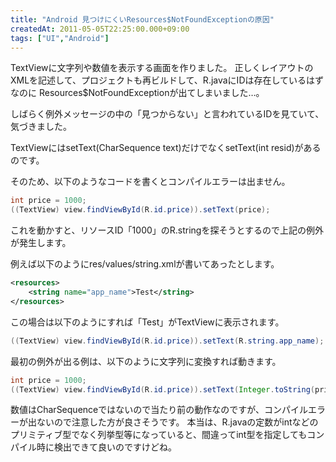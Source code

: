 ```yaml
---
title: "Android 見つけにくいResources$NotFoundExceptionの原因"
createdAt: 2011-05-05T22:25:00.000+09:00
tags: ["UI","Android"]
---
```

TextViewに文字列や数値を表示する画面を作りました。
正しくレイアウトのXMLを記述して、プロジェクトも再ビルドして、R.javaにIDは存在しているはずなのに
Resources$NotFoundExceptionが出てしまいました…。
<!--more-->
しばらく例外メッセージの中の「見つからない」と言われているIDを見ていて、気づきました。

TextViewにはsetText(CharSequence text)だけでなくsetText(int resid)があるのです。

そのため、以下のようなコードを書くとコンパイルエラーは出ません。

```java
int price = 1000;
((TextView) view.findViewById(R.id.price)).setText(price);
```

これを動かすと、リソースID「1000」のR.stringを探そうとするので上記の例外が発生します。

例えば以下のようにres/values/string.xmlが書いてあったとします。

```xml
<resources>
    <string name="app_name">Test</string>
</resources>
```

この場合は以下のようにすれば「Test」がTextViewに表示されます。

```java
((TextView) view.findViewById(R.id.price)).setText(R.string.app_name);
```

最初の例外が出る例は、以下のように文字列に変換すれば動きます。

```java
int price = 1000;
((TextView) view.findViewById(R.id.price)).setText(Integer.toString(price));
```

数値はCharSequenceではないので当たり前の動作なのですが、コンパイルエラーが出ないので注意した方が良さそうです。
本当は、R.javaの定数がintなどのプリミティブ型でなく列挙型等になっていると、間違ってint型を指定してもコンパイル時に検出できて良いのですけどね。
